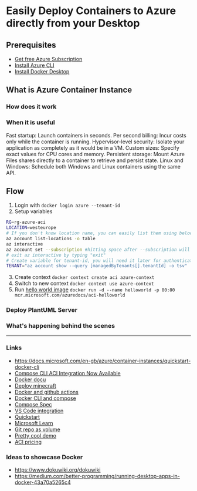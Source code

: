 # Easily Deploy Containers to Azure directly from your Desktop

## Prerequisites

- [Get free Azure Subscription](https://azure.microsoft.com/en-us/free/)
- [Install Azure CLI](https://docs.microsoft.com/en-us/cli/azure/install-azure-cli)
- [Install Docker Desktop](https://www.docker.com/products/docker-desktop)

##

## What is Azure Container Instance

### How does it work

### When it is useful

Fast startup: Launch containers in seconds.
Per second billing: Incur costs only while the container is running.
Hypervisor-level security: Isolate your application as completely as it would be in a VM.
Custom sizes: Specify exact values for CPU cores and memory.
Persistent storage: Mount Azure Files shares directly to a container to retrieve and persist state.
Linux and Windows: Schedule both Windows and Linux containers using the same API.

## Flow

1. Login with `docker login azure --tenant-id`
2. Setup variables

``` bash
RG=rg-azure-aci
LOCATION=westeurope
# If you don't know location name, you can easily list them using below command and combine it with `grep` to search for locaiton name you are interested in
az account list-locations -o table
az interactive
az account set --subscription #hitting space after --subscription will autofill all subscriptions, choose one as default
# exit az interactive by typing "exit"
# Create variable for tenant-id, you will need it later for authenticating
TENANT="az account show --query [managedByTenants[].tenantId] -o tsv"
```

3. Create context `docker context create aci azure-context`
1. Switch to new context `docker context use azure-context`
2. Run [hello world image](https://hub.docker.com/_/hello-world) `docker run -d --name helloworld -p 80:80 mcr.microsoft.com/azuredocs/aci-helloworld`

### Deploy PlantUML Server

### What's happening behind the scenes

---

### Links

- https://docs.microsoft.com/en-gb/azure/container-instances/quickstart-docker-cli
- [Compose CLI ACI Integration Now Available](https://www.docker.com/blog/compose-cli-aci-integration-now-available/)
- [Docker docu](https://docs.docker.com/engine/context/aci-integration/)
- [Deploy minecraft](https://www.docker.com/blog/deploying-a-minecraft-docker-server-to-the-cloud/)
- [Docker and github actions](https://www.docker.com/blog/setting-up-cloud-deployments-using-docker-azure-and-github-actions/)
- [Docker CLI and compose](https://www.docker.com/blog/setting-up-cloud-deployments-using-docker-azure-and-github-actions/)
- [Compose Spec](https://www.compose-spec.io/)
- [VS Code integration](https://cloudblogs.microsoft.com/opensource/2020/07/22/vs-code-docker-extension-azure-containers-instances/)
- [Quickstart](https://docs.microsoft.com/en-us/azure/container-instances/quickstart-docker-cli)
- [Microsoft Learn](https://docs.microsoft.com/en-us/learn/modules/run-docker-with-azure-container-instances/)
- [Git repo as volume](https://docs.microsoft.com/en-gb/azure/container-instances/container-instances-volume-gitrepo)
- [Pretty cool demo](https://www.youtube.com/watch?v=7G_oDLON7Us&ab_channel=MicrosoftAzure)
- [ACI pricing](https://azure.microsoft.com/en-gb/pricing/details/container-instances/)

### Ideas to showcase Docker

- https://www.dokuwiki.org/dokuwiki
- https://medium.com/better-programming/running-desktop-apps-in-docker-43a70a5265c4